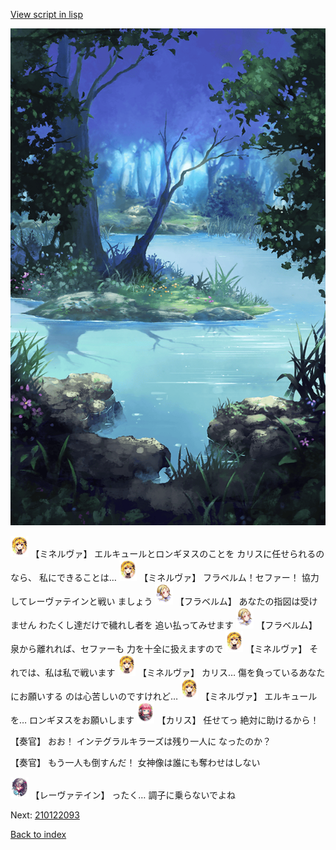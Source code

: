 [View script in lisp](../scripts/210122091.txt)

![fountain.png](../images/backgrounds/fountain.png)

<img src="../images/units/5302521.png" alt="5302521.png" height="34"/>
【ミネルヴァ】
エルキュールとロンギヌスのことを
カリスに任せられるのなら、
私にできることは…

<img src="../images/units/5302521.png" alt="5302521.png" height="34"/>
【ミネルヴァ】
フラベルム！セファー！
協力してレーヴァテインと戦い
ましょう

<img src="../images/units/501611.png" alt="501611.png" height="34"/>
【フラベルム】
あなたの指図は受けません
わたくし達だけで穢れし者を
追い払ってみせます

<img src="../images/units/501611.png" alt="501611.png" height="34"/>
【フラベルム】
泉から離れれば、セファーも
力を十全に扱えますので

<img src="../images/units/5302521.png" alt="5302521.png" height="34"/>
【ミネルヴァ】
それでは、私は私で戦います

<img src="../images/units/5302521.png" alt="5302521.png" height="34"/>
【ミネルヴァ】
カリス…
傷を負っているあなたにお願いする
のは心苦しいのですけれど…

<img src="../images/units/5302521.png" alt="5302521.png" height="34"/>
【ミネルヴァ】
エルキュールを…
ロンギヌスをお願いします

<img src="../images/units/5602511.png" alt="5602511.png" height="34"/>
【カリス】
任せてっ
絶対に助けるから！

【奏官】
おお！
インテグラルキラーズは残り一人に
なったのか？

【奏官】
もう一人も倒すんだ！
女神像は誰にも奪わせはしない

<img src="../images/units/5100231.png" alt="5100231.png" height="34"/>
【レーヴァテイン】
ったく…
調子に乗らないでよね

Next: [210122093](210122093.md)

[Back to index](index.md)
